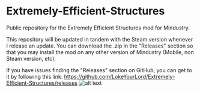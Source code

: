 # Extremely-Efficient-Structures
Public repository for the Extremely Efficient Structures mod for Mindustry.

This repository will be updated in tandem with the Steam version whenever I release an update. 
You can download the .zip in the "Releases" section so that you may install the mod on any other version of Mindustry (Mobile, non Steam version, etc).

If you have issues finding the "Releases" section on GitHub, you can get to it by following this link:
https://github.com/LokeYourLord/Extremely-Efficient-Structures/releases
![alt text](https://github.com/LokeYourLord/Extremely-Efficient-Structures/blob/Ver1.5/preview.png)
